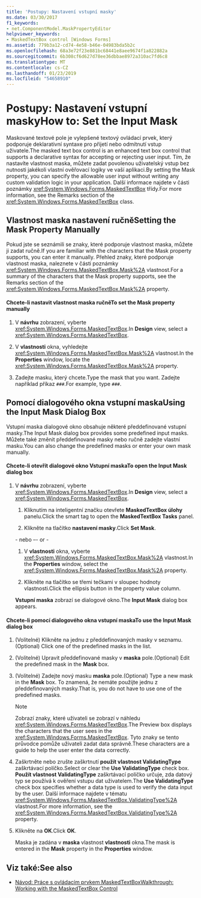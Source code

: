 ```yaml
---
title: 'Postupy: Nastavení vstupní masky'
ms.date: 03/30/2017
f1_keywords:
- net.ComponentModel.MaskPropertyEditor
helpviewer_keywords:
- MaskedTextBox control [Windows Forms]
ms.assetid: 779b3a12-cd74-4e58-b46e-04983bda5b2c
ms.openlocfilehash: 68a3e72f23e881bc68441e8aee9674f1a822882a
ms.sourcegitcommit: 6b308cf6d627d78ee36dbbae8972a310ac7fd6c8
ms.translationtype: MT
ms.contentlocale: cs-CZ
ms.lasthandoff: 01/23/2019
ms.locfileid: "54658910"
---
```

# <a name="how-to-set-the-input-mask"></a><span data-ttu-id="4dd12-102">Postupy: Nastavení vstupní masky</span><span class="sxs-lookup"><span data-stu-id="4dd12-102">How to: Set the Input Mask</span></span>
<span data-ttu-id="4dd12-103">Maskované textové pole je vylepšené textový ovládací prvek, který podporuje deklarativní syntaxe pro přijetí nebo odmítnutí vstup uživatele.</span><span class="sxs-lookup"><span data-stu-id="4dd12-103">The masked text box control is an enhanced text box control that supports a declarative syntax for accepting or rejecting user input.</span></span> <span data-ttu-id="4dd12-104">Tím, že nastavíte vlastnost maska, můžete zadat povolenou uživatelský vstup bez nutnosti jakékoli vlastní ověřovací logiky ve vaší aplikaci.</span><span class="sxs-lookup"><span data-stu-id="4dd12-104">By setting the Mask property, you can specify the allowable user input without writing any custom validation logic in your application.</span></span> <span data-ttu-id="4dd12-105">Další informace najdete v části poznámky <xref:System.Windows.Forms.MaskedTextBox> třídy.</span><span class="sxs-lookup"><span data-stu-id="4dd12-105">For more information, see the Remarks section of the <xref:System.Windows.Forms.MaskedTextBox> class.</span></span>  
  
## <a name="setting-the-mask-property-manually"></a><span data-ttu-id="4dd12-106">Vlastnost maska nastavení ručně</span><span class="sxs-lookup"><span data-stu-id="4dd12-106">Setting the Mask Property Manually</span></span>  
 <span data-ttu-id="4dd12-107">Pokud jste se seznámili se znaky, které podporuje vlastnost maska, můžete ji zadat ručně.</span><span class="sxs-lookup"><span data-stu-id="4dd12-107">If you are familiar with the characters that the Mask property supports, you can enter it manually.</span></span> <span data-ttu-id="4dd12-108">Přehled znaky, které podporuje vlastnost maska, naleznete v části poznámky <xref:System.Windows.Forms.MaskedTextBox.Mask%2A> vlastnost.</span><span class="sxs-lookup"><span data-stu-id="4dd12-108">For a summary of the characters that the Mask property supports, see the Remarks section of the <xref:System.Windows.Forms.MaskedTextBox.Mask%2A> property.</span></span>  
  
#### <a name="to-set-the-mask-property-manually"></a><span data-ttu-id="4dd12-109">Chcete-li nastavit vlastnost maska ručně</span><span class="sxs-lookup"><span data-stu-id="4dd12-109">To set the Mask property manually</span></span>  
  
1.  <span data-ttu-id="4dd12-110">V **návrhu** zobrazení, vyberte <xref:System.Windows.Forms.MaskedTextBox>.</span><span class="sxs-lookup"><span data-stu-id="4dd12-110">In **Design** view, select a <xref:System.Windows.Forms.MaskedTextBox>.</span></span>  
  
2.  <span data-ttu-id="4dd12-111">V **vlastnosti** okna, vyhledejte <xref:System.Windows.Forms.MaskedTextBox.Mask%2A> vlastnost.</span><span class="sxs-lookup"><span data-stu-id="4dd12-111">In the **Properties** window, locate the <xref:System.Windows.Forms.MaskedTextBox.Mask%2A> property.</span></span>  
  
3.  <span data-ttu-id="4dd12-112">Zadejte masku, který chcete.</span><span class="sxs-lookup"><span data-stu-id="4dd12-112">Type the mask that you want.</span></span> <span data-ttu-id="4dd12-113">Zadejte například příkaz `###`.</span><span class="sxs-lookup"><span data-stu-id="4dd12-113">For example, type `###`.</span></span>  
  
## <a name="using-the-input-mask-dialog-box"></a><span data-ttu-id="4dd12-114">Pomocí dialogového okna vstupní maska</span><span class="sxs-lookup"><span data-stu-id="4dd12-114">Using the Input Mask Dialog Box</span></span>  
 <span data-ttu-id="4dd12-115">Vstupní maska dialogové okno obsahuje některé předdefinované vstupní masky.</span><span class="sxs-lookup"><span data-stu-id="4dd12-115">The Input Mask dialog box provides some predefined input masks.</span></span> <span data-ttu-id="4dd12-116">Můžete také změnit předdefinované masky nebo ručně zadejte vlastní masku.</span><span class="sxs-lookup"><span data-stu-id="4dd12-116">You can also change the predefined masks or enter your own mask manually.</span></span>  
  
#### <a name="to-open-the-input-mask-dialog-box"></a><span data-ttu-id="4dd12-117">Chcete-li otevřít dialogové okno Vstupní maska</span><span class="sxs-lookup"><span data-stu-id="4dd12-117">To open the Input Mask dialog box</span></span>  
  
1.  <span data-ttu-id="4dd12-118">V **návrhu** zobrazení, vyberte <xref:System.Windows.Forms.MaskedTextBox>.</span><span class="sxs-lookup"><span data-stu-id="4dd12-118">In **Design** view, select a <xref:System.Windows.Forms.MaskedTextBox>.</span></span>  
  
    1.  <span data-ttu-id="4dd12-119">Kliknutím na inteligentní značku otevřete **MaskedTextBox úlohy** panelu.</span><span class="sxs-lookup"><span data-stu-id="4dd12-119">Click the smart tag to open the **MaskedTextBox Tasks** panel.</span></span>  
  
    2.  <span data-ttu-id="4dd12-120">Klikněte na tlačítko **nastavení masky**.</span><span class="sxs-lookup"><span data-stu-id="4dd12-120">Click **Set Mask**.</span></span>  
  
     <span data-ttu-id="4dd12-121">\- nebo –</span><span class="sxs-lookup"><span data-stu-id="4dd12-121">\- or -</span></span>  
  
    1.  <span data-ttu-id="4dd12-122">V **vlastnosti** okna, vyberte <xref:System.Windows.Forms.MaskedTextBox.Mask%2A> vlastnost.</span><span class="sxs-lookup"><span data-stu-id="4dd12-122">In the **Properties** window, select the <xref:System.Windows.Forms.MaskedTextBox.Mask%2A> property.</span></span>  
  
    2.  <span data-ttu-id="4dd12-123">Klikněte na tlačítko se třemi tečkami v sloupec hodnoty vlastnosti.</span><span class="sxs-lookup"><span data-stu-id="4dd12-123">Click the ellipsis button in the property value column.</span></span>  
  
     <span data-ttu-id="4dd12-124">**Vstupní maska** zobrazí se dialogové okno.</span><span class="sxs-lookup"><span data-stu-id="4dd12-124">The **Input Mask** dialog box appears.</span></span>  
  
#### <a name="to-use-the-input-mask-dialog-box"></a><span data-ttu-id="4dd12-125">Chcete-li pomocí dialogového okna vstupní maska</span><span class="sxs-lookup"><span data-stu-id="4dd12-125">To use the Input Mask dialog box</span></span>  
  
1.  <span data-ttu-id="4dd12-126">(Volitelné) Klikněte na jednu z předdefinovaných masky v seznamu.</span><span class="sxs-lookup"><span data-stu-id="4dd12-126">(Optional) Click one of the predefined masks in the list.</span></span>  
  
2.  <span data-ttu-id="4dd12-127">(Volitelné) Upravit předdefinované masky v **maska** pole.</span><span class="sxs-lookup"><span data-stu-id="4dd12-127">(Optional) Edit the predefined mask in the **Mask** box.</span></span>  
  
3.  <span data-ttu-id="4dd12-128">(Volitelné) Zadejte nový masku **maska** pole.</span><span class="sxs-lookup"><span data-stu-id="4dd12-128">(Optional) Type a new mask in the **Mask** box.</span></span> <span data-ttu-id="4dd12-129">To znamená, že nemáte použijte jednu z předdefinovaných masky.</span><span class="sxs-lookup"><span data-stu-id="4dd12-129">That is, you do not have to use one of the predefined masks.</span></span>  
  
    > [!NOTE]
    >  <span data-ttu-id="4dd12-130">Zobrazí znaky, které uživateli se zobrazí v náhledu <xref:System.Windows.Forms.MaskedTextBox>.</span><span class="sxs-lookup"><span data-stu-id="4dd12-130">The Preview box displays the characters that the user sees in the <xref:System.Windows.Forms.MaskedTextBox>.</span></span> <span data-ttu-id="4dd12-131">Tyto znaky se tento průvodce pomůže uživateli zadat data správně.</span><span class="sxs-lookup"><span data-stu-id="4dd12-131">These characters are a guide to help the user enter the data correctly.</span></span>  
  
4.  <span data-ttu-id="4dd12-132">Zaškrtněte nebo zrušte zaškrtnutí **použít vlastnost ValidatingType** zaškrtávací políčko.</span><span class="sxs-lookup"><span data-stu-id="4dd12-132">Select or clear the **Use ValidatingType** check box.</span></span> <span data-ttu-id="4dd12-133">**Použít vlastnost ValidatingType** zaškrtávací políčko určuje, zda datový typ se používá k ověření vstupu dat uživatelem.</span><span class="sxs-lookup"><span data-stu-id="4dd12-133">The **Use ValidatingType** check box specifies whether a data type is used to verify the data input by the user.</span></span> <span data-ttu-id="4dd12-134">Další informace najdete v tématu <xref:System.Windows.Forms.MaskedTextBox.ValidatingType%2A> vlastnost.</span><span class="sxs-lookup"><span data-stu-id="4dd12-134">For more information, see the <xref:System.Windows.Forms.MaskedTextBox.ValidatingType%2A> property.</span></span>  
  
5.  <span data-ttu-id="4dd12-135">Klikněte na **OK**.</span><span class="sxs-lookup"><span data-stu-id="4dd12-135">Click **OK**.</span></span>  
  
     <span data-ttu-id="4dd12-136">Maska je zadána v **maska** vlastnost **vlastnosti** okna.</span><span class="sxs-lookup"><span data-stu-id="4dd12-136">The mask is entered in the **Mask** property in the **Properties** window.</span></span>  
  
## <a name="see-also"></a><span data-ttu-id="4dd12-137">Viz také:</span><span class="sxs-lookup"><span data-stu-id="4dd12-137">See also</span></span>
- [<span data-ttu-id="4dd12-138">Návod: Práce s ovládacím prvkem MaskedTextBox</span><span class="sxs-lookup"><span data-stu-id="4dd12-138">Walkthrough: Working with the MaskedTextBox Control</span></span>](../../../../docs/framework/winforms/controls/walkthrough-working-with-the-maskedtextbox-control.md)
